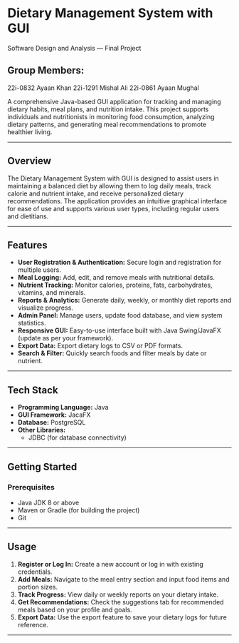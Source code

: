 # Dietary Management System with GUI
Software Design and Analysis — Final Project

## Group Members:
22i-0832 Ayaan Khan
22i-1291 Mishal Ali
22i-0861 Ayaan Mughal

A comprehensive Java-based GUI application for tracking and managing dietary habits, meal plans, and nutrition intake. This project supports individuals and nutritionists in monitoring food consumption, analyzing dietary patterns, and generating meal recommendations to promote healthier living.

---

## Overview

The Dietary Management System with GUI is designed to assist users in maintaining a balanced diet by allowing them to log daily meals, track calorie and nutrient intake, and receive personalized dietary recommendations. The application provides an intuitive graphical interface for ease of use and supports various user types, including regular users and dietitians.

---

## Features

- **User Registration & Authentication:** Secure login and registration for multiple users.
- **Meal Logging:** Add, edit, and remove meals with nutritional details.
- **Nutrient Tracking:** Monitor calories, proteins, fats, carbohydrates, vitamins, and minerals.
- **Reports & Analytics:** Generate daily, weekly, or monthly diet reports and visualize progress.
- **Admin Panel:** Manage users, update food database, and view system statistics.
- **Responsive GUI:** Easy-to-use interface built with Java Swing/JavaFX (update as per your framework).
- **Export Data:** Export dietary logs to CSV or PDF formats.
- **Search & Filter:** Quickly search foods and filter meals by date or nutrient.

---

## Tech Stack

- **Programming Language:** Java
- **GUI Framework:** JacaFX
- **Database:** PostgreSQL
- **Other Libraries:**  
  - JDBC (for database connectivity)

---

## Getting Started

### Prerequisites

- Java JDK 8 or above
- Maven or Gradle (for building the project)
- Git

---

## Usage

1. **Register or Log In:** Create a new account or log in with existing credentials.
2. **Add Meals:** Navigate to the meal entry section and input food items and portion sizes.
3. **Track Progress:** View daily or weekly reports on your dietary intake.
4. **Get Recommendations:** Check the suggestions tab for recommended meals based on your profile and goals.
5. **Export Data:** Use the export feature to save your dietary logs for future reference.

---
